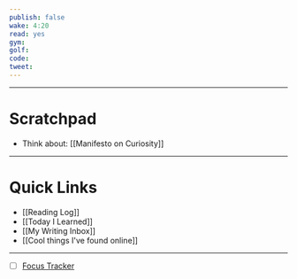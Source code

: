 ```yaml
---
publish: false
wake: 4:20
read: yes
gym:
golf:
code:
tweet:
---
```

***
# Scratchpad
- Think about: [[Manifesto on Curiosity]]



---
# Quick Links
- [[Reading Log]]
- [[Today I Learned]]
- [[My Writing Inbox]]
- [[Cool things I've found online]]

***
- [ ] [Focus Tracker](https://docs.google.com/spreadsheets/d/18ZL9CSRxE2z7pTKcaPGe3749GMO9Ov2UjVsRMQqShBk/edit#gid=696776801)